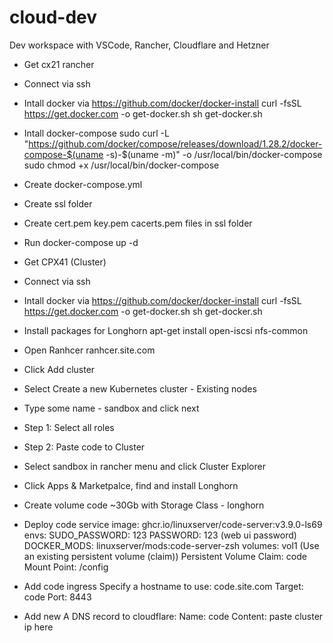 # cloud-dev
Dev workspace with VSCode, Rancher, Cloudflare and Hetzner

- Get cx21 rancher
- Connect via ssh
- Intall docker via https://github.com/docker/docker-install
    curl -fsSL https://get.docker.com -o get-docker.sh
    sh get-docker.sh
- Intall docker-compose
    sudo curl -L "https://github.com/docker/compose/releases/download/1.28.2/docker-compose-$(uname -s)-$(uname -m)" -o /usr/local/bin/docker-compose
    sudo chmod +x /usr/local/bin/docker-compose
- Create docker-compose.yml
- Create ssl folder
- Create cert.pem key.pem cacerts.pem files in ssl folder
- Run
    docker-compose up -d

- Get CPX41 (Cluster)
- Connect via ssh
- Intall docker via https://github.com/docker/docker-install
    curl -fsSL https://get.docker.com -o get-docker.sh
    sh get-docker.sh
- Install packages for Longhorn
    apt-get install open-iscsi nfs-common

- Open Ranhcer ranhcer.site.com
- Click Add cluster
- Select Create a new Kubernetes cluster - Existing nodes
- Type some name - sandbox and click next
- Step 1: Select all roles
- Step 2: Paste code to Cluster

- Select sandbox in rancher menu and click Cluster Explorer
- Click Apps & Marketpalce, find and install Longhorn

- Create volume code ~30Gb with Storage Class - longhorn
- Deploy code service
    image: ghcr.io/linuxserver/code-server:v3.9.0-ls69
    envs:
        SUDO_PASSWORD: 123
        PASSWORD: 123 (web ui password)
        DOCKER_MODS: linuxserver/mods:code-server-zsh
    volumes:
        vol1 (Use an existing persistent volume (claim))
        Persistent Volume Claim: code
        Mount Point: /config
- Add code ingress 
     Specify a hostname to use: code.site.com
     Target: code
     Port: 8443
- Add new A DNS record to cloudflare:
    Name: code 
    Content: paste cluster ip here
